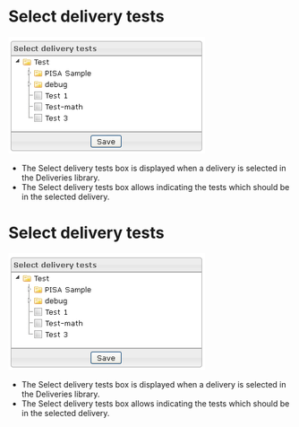 <!--
author:
    - 'Jérôme Bogaerts'
created_at: '2012-03-29 15:22:04'
updated_at: '2013-03-13 14:03:39'
tags:
    - Deliveries
-->

Select delivery tests
=====================

![](../resources/deliveries-selectdeliverytests.png)

-   The Select delivery tests box is displayed when a delivery is selected in the Deliveries library.
-   The Select delivery tests box allows indicating the tests which should be in the selected delivery.

Select delivery tests
=====================

![](../resources/deliveries-selectdeliverytests.png)

-   The Select delivery tests box is displayed when a delivery is selected in the Deliveries library.
-   The Select delivery tests box allows indicating the tests which should be in the selected delivery.


